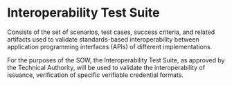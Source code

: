 # Interoperability Test Suite

Consists of the set of scenarios, test cases, success criteria, and related artifacts used to validate standards-based interoperability between application programming interfaces (APIs) of different implementations.

For the purposes of the SOW, the Interoperability Test Suite, as approved by the Technical Authority, will be used to validate the interoperability of issuance, verification of specific verifiable credential formats.
